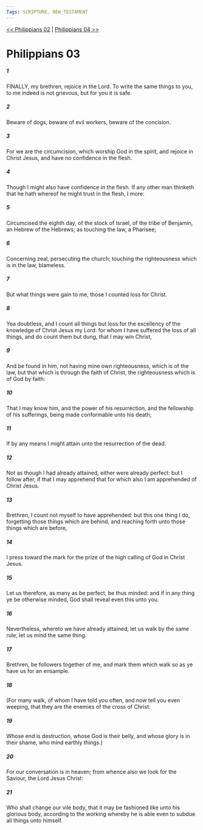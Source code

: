 ```yaml
---
Tags: SCRIPTURE, NEW_TESTAMENT
---
```


[<< Philippians 02](NEW_TESTAMENT/11_Philippians/Philippians_02.md) | [Philippians 04 >>](NEW_TESTAMENT/11_Philippians/Philippians_04.md)

# Philippians 03

##### 1
 FINALLY, my brethren, rejoice in the Lord. To write the same things to you, to me indeed is not grievous, but for you it is safe.
##### 2
 Beware of dogs, beware of evil workers, beware of the concision.
##### 3
 For we are the circumcision, which worship God in the spirit, and rejoice in Christ Jesus, and have no confidence in the flesh.
##### 4
 Though I might also have confidence in the flesh. If any other man thinketh that he hath whereof he might trust in the flesh, I more:
##### 5
 Circumcised the eighth day, of the stock of Israel, of the tribe of Benjamin, an Hebrew of the Hebrews; as touching the law, a Pharisee;
##### 6
 Concerning zeal, persecuting the church; touching the righteousness which is in the law, blameless.
##### 7
 But what things were gain to me, those I counted loss for Christ.
##### 8
 Yea doubtless, and I count all things but loss for the excellency of the knowledge of Christ Jesus my Lord: for whom I have suffered the loss of all things, and do count them but dung, that I may win Christ,
##### 9
 And be found in him, not having mine own righteousness, which is of the law, but that which is through the faith of Christ, the righteousness which is of God by faith:
##### 10
 That I may know him, and the power of his resurrection, and the fellowship of his sufferings, being made conformable unto his death;
##### 11
 If by any means I might attain unto the resurrection of the dead.
##### 12
 Not as though I had already attained, either were already perfect: but I follow after, if that I may apprehend that for which also I am apprehended of Christ Jesus.
##### 13
 Brethren, I count not myself to have apprehended: but this one thing I do, forgetting those things which are behind, and reaching forth unto those things which are before,
##### 14
 I press toward the mark for the prize of the high calling of God in Christ Jesus.
##### 15
 Let us therefore, as many as be perfect, be thus minded: and if in any thing ye be otherwise minded, God shall reveal even this unto you.
##### 16
 Nevertheless, whereto we have already attained, let us walk by the same rule, let us mind the same thing.
##### 17
 Brethren, be followers together of me, and mark them which walk so as ye have us for an ensample.
##### 18
 (For many walk, of whom I have told you often, and now tell you even weeping, that they are the enemies of the cross of Christ:
##### 19
 Whose end is destruction, whose God is their belly, and whose glory is in their shame, who mind earthly things.)
##### 20
 For our conversation is in heaven; from whence also we look for the Saviour, the Lord Jesus Christ:
##### 21
 Who shall change our vile body, that it may be fashioned like unto his glorious body, according to the working whereby he is able even to subdue all things unto himself.
